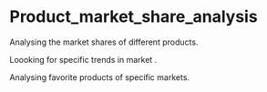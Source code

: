 # Product_market_share_analysis

Analysing the market shares of different products. 

Loooking for specific trends in market .

Analysing favorite products of specific markets.
